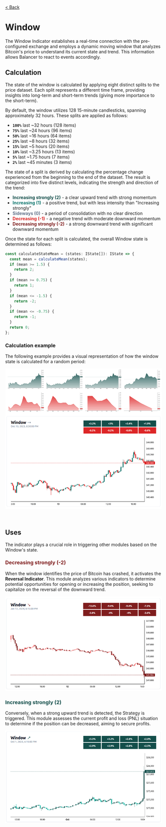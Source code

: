 [< Back](../../../README.md)

# Window

The Window Indicator establishes a real-time connection with the pre-configured exchange and employs a dynamic moving window that analyzes Bitcoin's price to understand its current state and trend. This information allows Balancer to react to events accordingly.

## Calculation

The state of the window is calculated by applying eight distinct splits to the price dataset. Each split represents a different time frame, providing insights into long-term and short-term trends (giving more importance to the short-term).

By default, the window utilizes 128 15-minute candlesticks, spanning approximately 32 hours. These splits are applied as follows:

- **`100%`** last ~32 hours (128 items)
- **`75%`** last ~24 hours (96 items)
- **`50%`** last ~16 hours (64 items)
- **`25%`** last ~8 hours (32 items)
- **`15%`** last ~5 hours (20 items)
- **`10%`** last ~3.25 hours (13 items)
- **`5%`** last ~1.75 hours (7 items)
- **`2%`** last ~45 minutes (3 items)

The state of a split is derived by calculating the percentage change experienced from the beginning to the end of the dataset. The result is categorized into five distinct levels, indicating the strength and direction of the trend:

- **<span style="color:#134e4a">Increasing strongly (2)</span>** - a clear upward trend with strong momentum
- **<span style="color:#0f766e">Increasing (1)</span>** - a positive trend, but with less intensity than "Increasing strongly"
- **<span style="color:#64748b">Sideways (0)</span>** - a period of consolidation with no clear direction
- **<span style="color:#dc2626">Decreasing (-1)</span>** - a negative trend with moderate downward momentum
- **<span style="color:#7f1d1d">Decreasing strongly (-2)</span>** - a strong downward trend with significant downward momentum

Once the state for each split is calculated, the overall Window state is determined as follows:

```typescript
const calculateStateMean = (states: IState[]): IState => {
  const mean = calculateMean(states);
  if (mean >= 1.5) {
    return 2;
  }
  if (mean >= 0.75) {
    return 1;
  }
  if (mean <= -1.5) {
    return -2;
  }
  if (mean <= -0.75) {
    return -1;
  }
  return 0;
};
```

### Calculation example

The following example provides a visual representation of how the window state is calculated for a random period:

![Example of how the state of the window is calculated](./window-state-calculation.png)

<br/>

## Uses

The indicator plays a crucial role in triggering other modules based on the Window's state.

### <span style="color:#7f1d1d">Decreasing strongly (-2)</span>

When the window identifies the price of Bitcoin has crashed, it activates the **Reversal Indicator**. This module analyzes various indicators to determine potential opportunities for opening or increasing the position, seeking to capitalize on the reversal of the downward trend.

![Example of a window that is decreasing strongly](./decreasing-strongly.png)

### <span style="color:#134e4a">Increasing strongly (2)</span>

Conversely, when a strong upward trend is detected, the Strategy is triggered. This module assesses the current profit and loss (PNL) situation to determine if the position can be decreased, aiming to secure profits.

![Example of a window that is increasing strongly](./increasing-strongly.png)

